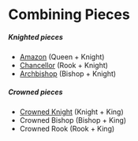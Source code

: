 # Combining Pieces

##### Knighted pieces

* [Amazon](amazon.html) (Queen + Knight)
* [Chancellor](chancellor.html) (Rook + Knight)
* [Archbishop](archbishop.html) (Bishop + Knight)

##### Crowned pieces

* [Crowned Knight](centaur.html) (Knight + King)
* Crowned Bishop (Bishop + King)
* Crowned Rook (Rook + King)
